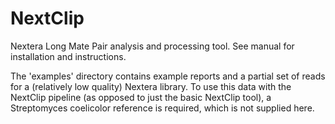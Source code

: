 NextClip
========

Nextera Long Mate Pair analysis and processing tool. See manual for installation and instructions.

The 'examples' directory contains example reports and a partial set of reads for a (relatively low quality) Nextera library. To use this data with the NextClip pipeline (as opposed to just the basic NextClip tool), a Streptomyces coelicolor reference is required, which is not supplied here.
